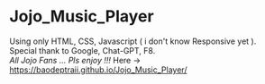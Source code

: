 # Jojo_Music_Player

Using only HTML, CSS, Javascript ( i don't know Responsive yet ).  
Special thank to Google, Chat-GPT, F8.  
*All Jojo Fans ... Pls enjoy !!!*
Here -> https://baodeptraii.github.io/Jojo_Music_Player/
